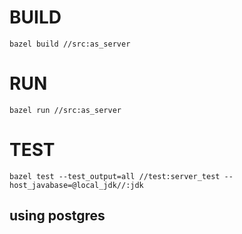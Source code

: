 # BUILD

```
bazel build //src:as_server
```

# RUN
```
bazel run //src:as_server
```

# TEST

```
bazel test --test_output=all //test:server_test --host_javabase=@local_jdk//:jdk
```


## using postgres